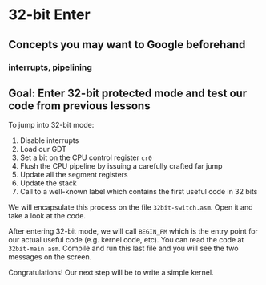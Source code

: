 # 32-bit Enter

## Concepts you may want to Google beforehand

### interrupts, pipelining

## Goal: Enter 32-bit protected mode and test our code from previous lessons

To jump into 32-bit mode:

1. Disable interrupts
2. Load our GDT
3. Set a bit on the CPU control register `cr0`
4. Flush the CPU pipeline by issuing a carefully crafted far jump
5. Update all the segment registers
6. Update the stack
7. Call to a well-known label which contains the first useful code in 32 bits

We will encapsulate this process on the file `32bit-switch.asm`. Open it
and take a look at the code.

After entering 32-bit mode, we will call `BEGIN_PM` which is the entry point
for our actual useful code (e.g. kernel code, etc). You can read the code
at `32bit-main.asm`. Compile and run this last file and you will see the two
messages on the screen.

Congratulations! Our next step will be to write a simple kernel.